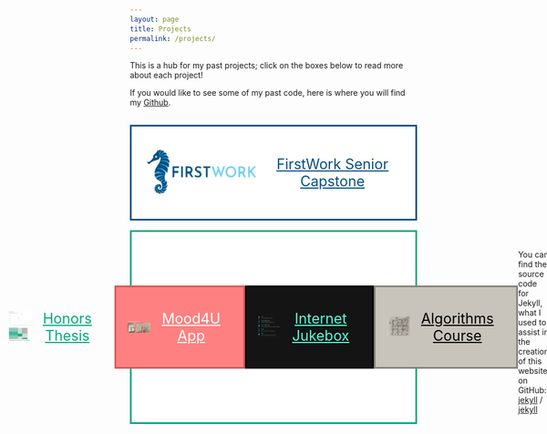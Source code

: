 ```yaml
---
layout: page
title: Projects
permalink: /projects/
---
```


This is a hub for my past projects; click on the boxes below to read more about each project!

If you would like to see some of my past code, here is where you will find my <a href = "https://github.com/christiangideon" target = "_blank"><u>Github</u></a>.<br><br>


<!--Senior Capstone-->
<html>
  <head>
    <title>Senior Capstone</title>
  </head>
  <style>
    .container3 {
    background-color: white;
    border-style: solid;
    border-color: #035183;
    display: flex;
    align-items: center;
    justify-content: center
    }
    img {
      max-width: 100%;
      max-height:100%;
      padding: 15px;
    }
    .text {
      font-size: 25px;
      text-align: center;
      color: white;
      padding: 25px;
    }
  </style>
  <body>
    <div class="container3" onclick='location.href="/projects/usd-capstone/"'>
      <div class="image">
        <a href = "/projects/usd-capstone/"><img src="/docs/assets/FirstWork_Logo.png" alt="A picture of the FirstWork company logo."/></a>
      </div>
      <div class="text">
        <a href = "/projects/usd-capstone/" style="color: #035183"><u>FirstWork Senior Capstone</u></a>
      </div>
    </div>
  </body>
</html>

<br>

<!--Honors Thesis-->
<html>
  <head>
    <title>Honors Thesis</title>
  </head>
  <style>
    .container4 {
    background-color: white;
    border-style: solid;
    border-color: #00AA7E;
    display: flex;
    align-items: center;
    justify-content: center
    }
    img {
      max-width: 100%;
      max-height:100%;
      padding: 15px;
    }
    .text {
      font-size: 25px;
      text-align: center;
      color: white;
      padding: 25px;
    }
  </style>
  <body>
    <div class="container4" onclick='location.href="/projects/honors-thesis/"'>
      <div class="image">
        <a href = "/projects/honors-thesis/"><img src="/docs/assets/honors_dashboard.png" alt="A picture of an unsolved, handwritten sudoku problem."/></a>
      </div>
      <div class="text">
        <a href = "/projects/honors-thesis/" style="color: #00AA7E"><u>Honors Thesis</u></a>
      </div>
      
    </div>
  </body>
</html>

<br>

<!--Mood4U-->
<html>
  <head>
    <title>Mood4U App</title>
  </head>
  <style>
    .containerm {
    background-color: #FF8080;
    border-style: solid;
    border-color: #D85757;
    display: flex;
    align-items: center;
    justify-content: center
    }
    img {
      max-width: 100%;
      max-height:100%;
      padding: 15px;
    }
    .text {
      font-size: 25px;
      text-align: center;
      color: white;
      padding: 25px;
    }
  </style>
  <body>
    <div class="containerm" onclick='location.href="/projects/Mood4U/"'>
      <div class="image">
        <a href = "/projects/Mood4U/"><img src="/docs/assets/Mood4U-projectpage.png" alt="A picture of Mood4U's paper prototypes."/></a>
      </div>
      <div class="text">
        <a href = "/projects/Mood4U/" style="color: white"><u>Mood4U App</u></a>
      </div>
    </div>
  </body>
</html>

<br>

<!--Internet Jukebox-->
<html>
  <head>
    <title>Internet Jukebox</title>
  </head>
  <style>
    .container1 {
    background-color: #141414;
    border-style: solid;
    border-color: black;
    display: flex;
    align-items: center;
    justify-content: center
    }
    img {
      max-width: 100%;
      max-height:100%;
      padding: 15px;
    }
    .text {
      font-size: 25px;
      text-align: center;
      color: white;
      padding: 25px;
    }
  </style>
  <body>
    <div class="container1" onclick='location.href="/projects/jukebox/"'>
      <div class="image">
        <a href = "/projects/jukebox/"><img src="/docs/assets/Jukebox-Capabilities.png" alt="A picture of project jukebox's mp3 player supported functionality."/></a>
      </div>
      <div class="text">
        <a href = "/projects/jukebox/" style="color: #57FFDC"><u>Internet Jukebox</u></a>
      </div>
    </div>
  </body>
</html>

<br>

<!--Algorithms Class-->
<html>
  <head>
    <title>Algorithms Course</title>
  </head>
  <style>
    .container2 {
    background-color: #C8C4BB;
    border-style: solid;
    border-color: #848179;
    display: flex;
    align-items: center;
    justify-content: center
    }
    img {
      max-width: 100%;
      max-height:100%;
      padding: 20px;
    }
    .text {
      font-size: 25px;
      text-align: center;
      color: white;
      padding: 40px;
    }
  </style>
  <body>
    <div class="container2" onclick='location.href="/projects/algorithms/"'>
      <div class="image">
        <a href = "/projects/algorithms/"><img src="/docs/assets/sudokusmall.png" alt="A picture of an unsolved, handwritten sudoku problem." width="100%"/></a>
      </div>
      <div class="text">
        <a href = "/projects/algorithms/" style="color: black"><u>Algorithms Course</u></a>
      </div>
    </div>
  </body>
</html>

<br>


<br>You can find the source code for Jekyll, what I used to assist in the creation of this website, on GitHub:
[jekyll][jekyll-organization] /
[jekyll](https://github.com/jekyll/jekyll)


[jekyll-organization]: https://github.com/jekyll
